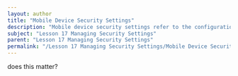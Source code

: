 ```yaml
---
layout: author
title: "Mobile Device Security Settings"
description: "Mobile device security settings refer to the configurations and policies that can be applied to mobile devices to protect sensitive information and ensure secure usage. These settings can include password policies, biometric authentication, encryption, remote wipe capabilities, and application control measures such as restricting app installations or managing app permissions. Implementing these settings helps to mitigate risks associated with mobile threats, including malware, unauthorized access, and data breaches, ensuring that mobile devices remain secure in both corporate and personal environments."
subject: "Lesson 17 Managing Security Settings"
parent: "Lesson 17 Managing Security Settings"
permalink: "/Lesson 17 Managing Security Settings/Mobile Device Security Settings/"
---
```


does this matter?
